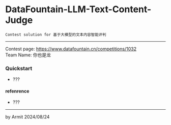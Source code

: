 # DataFountain-LLM-Text-Content-Judge

    Contest solution for 基于大模型的文本内容智能评判

----

Contest page: https://www.datafountain.cn/competitions/1032  
Team Name: 你也是龙  


### Quickstart

- ???


#### refenrence

- ???


----
by Armit
2024/08/24 
